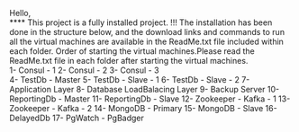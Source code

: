 Hello,  <br />
   **** This project is a fully installed project. !!!  The installation has been done in the structure below, and the download links and commands to run all the virtual machines are available in the ReadMe.txt file included within each folder.
   Order of starting the virtual machines.Please read the ReadMe.txt file in each folder after starting the virtual machines. <br />
   1- Consul - 1 
   2- Consul - 2
   3- Consul - 3  
   4- TestDb - Master
   5- TestDb - Slave - 1
   6- TestDb - Slave - 2
   7- Application Layer
   8- Database LoadBalacing Layer
   9- Backup Server
   10- ReportingDb - Master
   11- ReportingDb - Slave
   12- Zookeeper - Kafka - 1
   13- Zookeeper - Kafka - 2
   14- MongoDB - Primary
   15- MongoDB - Slave
   16- DelayedDb
   17- PgWatch - PgBadger 
   
